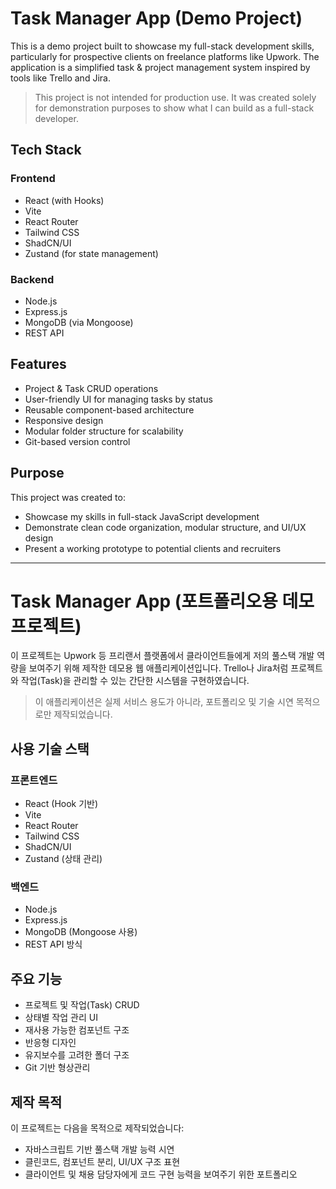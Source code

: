 # Task Manager App (Demo Project)

This is a demo project built to showcase my full-stack development skills, particularly for prospective clients on freelance platforms like Upwork. The application is a simplified task & project management system inspired by tools like Trello and Jira.

> This project is not intended for production use. It was created solely for demonstration purposes to show what I can build as a full-stack developer.

## Tech Stack

### Frontend

- React (with Hooks)
- Vite
- React Router
- Tailwind CSS
- ShadCN/UI
- Zustand (for state management)

### Backend

- Node.js
- Express.js
- MongoDB (via Mongoose)
- REST API

## Features

- Project & Task CRUD operations
- User-friendly UI for managing tasks by status
- Reusable component-based architecture
- Responsive design
- Modular folder structure for scalability
- Git-based version control

## Purpose

This project was created to:

- Showcase my skills in full-stack JavaScript development
- Demonstrate clean code organization, modular structure, and UI/UX design
- Present a working prototype to potential clients and recruiters

---

# Task Manager App (포트폴리오용 데모 프로젝트)

이 프로젝트는 Upwork 등 프리랜서 플랫폼에서 클라이언트들에게 저의 풀스택 개발 역량을 보여주기 위해 제작한 데모용 웹 애플리케이션입니다. Trello나 Jira처럼 프로젝트와 작업(Task)을 관리할 수 있는 간단한 시스템을 구현하였습니다.

> 이 애플리케이션은 실제 서비스 용도가 아니라, 포트폴리오 및 기술 시연 목적으로만 제작되었습니다.

## 사용 기술 스택

### 프론트엔드

- React (Hook 기반)
- Vite
- React Router
- Tailwind CSS
- ShadCN/UI
- Zustand (상태 관리)

### 백엔드

- Node.js
- Express.js
- MongoDB (Mongoose 사용)
- REST API 방식

## 주요 기능

- 프로젝트 및 작업(Task) CRUD
- 상태별 작업 관리 UI
- 재사용 가능한 컴포넌트 구조
- 반응형 디자인
- 유지보수를 고려한 폴더 구조
- Git 기반 형상관리

## 제작 목적

이 프로젝트는 다음을 목적으로 제작되었습니다:

- 자바스크립트 기반 풀스택 개발 능력 시연
- 클린코드, 컴포넌트 분리, UI/UX 구조 표현
- 클라이언트 및 채용 담당자에게 코드 구현 능력을 보여주기 위한 포트폴리오
